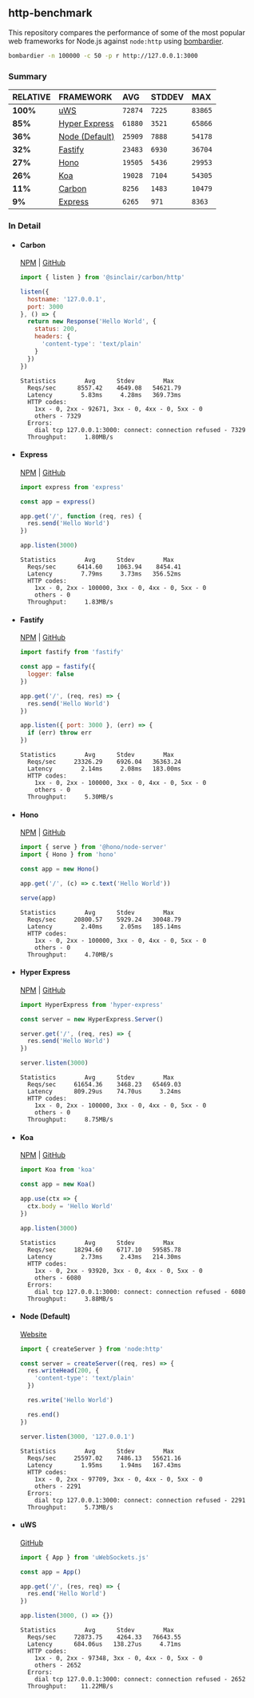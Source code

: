 ## http-benchmark

This repository compares the performance of some of the most popular web frameworks for Node.js against `node:http` using [bombardier](https://github.com/codesenberg/bombardier).

```bash
bombardier -n 100000 -c 50 -p r http://127.0.0.1:3000
```

### Summary

| RELATIVE | FRAMEWORK | AVG | STDDEV | MAX |
| :--- | :--- | :--- | :--- | :--- |
| **100%** | [uWS](#uws) | `72874` | `7225` | `83865` |
| **85%** | [Hyper Express](#hyper-express) | `61880` | `3521` | `65866` |
| **36%** | [Node (Default)](#node-default) | `25909` | `7888` | `54178` |
| **32%** | [Fastify](#fastify) | `23483` | `6930` | `36704` |
| **27%** | [Hono](#hono) | `19505` | `5436` | `29953` |
| **26%** | [Koa](#koa) | `19028` | `7104` | `54305` |
| **11%** | [Carbon](#carbon) | `8256` | `1483` | `10479` |
| **9%** | [Express](#express) | `6265` | `971` | `8363` |


### In Detail

- #### Carbon
  [NPM](https://npmjs.com/@sinclair/carbon) | [GitHub](https://github.com/sinclairzx81/carbon)
  ```js
  import { listen } from '@sinclair/carbon/http'

  listen({
    hostname: '127.0.0.1',
    port: 3000
  }, () => {
    return new Response('Hello World', {
      status: 200,
      headers: {
        'content-type': 'text/plain'
      }
    })
  })
  ```

  ```
  Statistics        Avg      Stdev        Max
    Reqs/sec      8557.42    4649.08   54621.79
    Latency        5.83ms     4.28ms   369.73ms
    HTTP codes:
      1xx - 0, 2xx - 92671, 3xx - 0, 4xx - 0, 5xx - 0
      others - 7329
    Errors:
      dial tcp 127.0.0.1:3000: connect: connection refused - 7329
    Throughput:     1.80MB/s
  ```

- #### Express
  [NPM](https://npmjs.com/express) | [GitHub](https://github.com/expressjs/express)
  ```js
  import express from 'express'

  const app = express()

  app.get('/', function (req, res) {
    res.send('Hello World')
  })

  app.listen(3000)
  ```

  ```
  Statistics        Avg      Stdev        Max
    Reqs/sec      6414.60    1063.94    8454.41
    Latency        7.79ms     3.73ms   356.52ms
    HTTP codes:
      1xx - 0, 2xx - 100000, 3xx - 0, 4xx - 0, 5xx - 0
      others - 0
    Throughput:     1.83MB/s
  ```

- #### Fastify
  [NPM](https://npmjs.com/fastify) | [GitHub](https://github.com/fastify/fastify)
  ```js
  import fastify from 'fastify'

  const app = fastify({
    logger: false
  })

  app.get('/', (req, res) => {
    res.send('Hello World')
  })

  app.listen({ port: 3000 }, (err) => {
    if (err) throw err
  })
  ```

  ```
  Statistics        Avg      Stdev        Max
    Reqs/sec     23326.29    6926.04   36363.24
    Latency        2.14ms     2.08ms   183.00ms
    HTTP codes:
      1xx - 0, 2xx - 100000, 3xx - 0, 4xx - 0, 5xx - 0
      others - 0
    Throughput:     5.30MB/s
  ```

- #### Hono
  [NPM](https://npmjs.com/hono) | [GitHub](https://github.com/honojs/hono)
  ```js
  import { serve } from '@hono/node-server'
  import { Hono } from 'hono'

  const app = new Hono()

  app.get('/', (c) => c.text('Hello World'))

  serve(app)
  ```

  ```
  Statistics        Avg      Stdev        Max
    Reqs/sec     20800.57    5929.24   30048.79
    Latency        2.40ms     2.05ms   185.14ms
    HTTP codes:
      1xx - 0, 2xx - 100000, 3xx - 0, 4xx - 0, 5xx - 0
      others - 0
    Throughput:     4.70MB/s
  ```

- #### Hyper Express
  [NPM](https://npmjs.com/hyper-express) | [GitHub](https://github.com/kartikk221/hyper-express)
  ```js
  import HyperExpress from 'hyper-express'

  const server = new HyperExpress.Server()

  server.get('/', (req, res) => {
    res.send('Hello World')
  })

  server.listen(3000)
  ```

  ```
  Statistics        Avg      Stdev        Max
    Reqs/sec     61654.36    3468.23   65469.03
    Latency      809.29us    74.70us     3.24ms
    HTTP codes:
      1xx - 0, 2xx - 100000, 3xx - 0, 4xx - 0, 5xx - 0
      others - 0
    Throughput:     8.75MB/s
  ```

- #### Koa
  [NPM](https://npmjs.com/koa) | [GitHub](https://github.com/koajs/koa)
  ```js
  import Koa from 'koa'

  const app = new Koa()

  app.use(ctx => {
    ctx.body = 'Hello World'
  })

  app.listen(3000)
  ```

  ```
  Statistics        Avg      Stdev        Max
    Reqs/sec     18294.60    6717.10   59585.78
    Latency        2.73ms     2.43ms   214.30ms
    HTTP codes:
      1xx - 0, 2xx - 93920, 3xx - 0, 4xx - 0, 5xx - 0
      others - 6080
    Errors:
      dial tcp 127.0.0.1:3000: connect: connection refused - 6080
    Throughput:     3.88MB/s
  ```

- #### Node (Default)
  [Website](https://nodejs.org/api/http.html)
  ```js
  import { createServer } from 'node:http'

  const server = createServer((req, res) => {
    res.writeHead(200, {
      'content-type': 'text/plain'
    })

    res.write('Hello World')

    res.end()
  })

  server.listen(3000, '127.0.0.1')
  ```

  ```
  Statistics        Avg      Stdev        Max
    Reqs/sec     25597.02    7486.13   55621.16
    Latency        1.95ms     1.94ms   167.43ms
    HTTP codes:
      1xx - 0, 2xx - 97709, 3xx - 0, 4xx - 0, 5xx - 0
      others - 2291
    Errors:
      dial tcp 127.0.0.1:3000: connect: connection refused - 2291
    Throughput:     5.73MB/s
  ```

- #### uWS
  [GitHub](https://github.com/uNetworking/uWebSockets.js)
  ```js
  import { App } from 'uWebSockets.js'

  const app = App()

  app.get('/', (res, req) => {
    res.end('Hello World')
  })

  app.listen(3000, () => {})
  ```

  ```
  Statistics        Avg      Stdev        Max
    Reqs/sec     72873.75    4264.33   76643.55
    Latency      684.06us   138.27us     4.71ms
    HTTP codes:
      1xx - 0, 2xx - 97348, 3xx - 0, 4xx - 0, 5xx - 0
      others - 2652
    Errors:
      dial tcp 127.0.0.1:3000: connect: connection refused - 2652
    Throughput:    11.22MB/s
  ```


